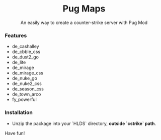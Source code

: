 <h1 align="center">Pug Maps</h1>
<p align="center">An easily way to create a counter-strike server with Pug Mod</p>

<h3>Features</h3>
<ul>
<li>de_cashalley</li>
<li>de_cbble_css</li>
<li>de_dust2_go</li>
<li>de_lite</li>
<li>de_mirage</li>
<li>de_mirage_css</li>
<li>de_nuke_go</li>
<li>de_nuke2_css</li>
<li>de_season_css</li>
<li>de_town_arco</li>
<li>fy_powerful</li>
</ul>

<h3>Installation</h3>

<ul>
<li>Unzip the package into your `HLDS` directory, <strong>outside `cstrike` path</strong>. </li>
</ul>

Have fun!
